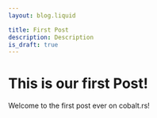 ```yaml
---
layout: blog.liquid

title: First Post
description: Description
is_draft: true
---
```


# This is our first Post!

Welcome to the first post ever on cobalt.rs!
